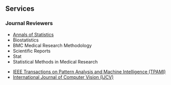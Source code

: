 <br>

## Services

### Journal Reviewers

- [Annals of Statistics](https://imstat.org/journals-and-publications/annals-of-statistics/)
- Biostatistics
- BMC Medical Research Methodology
- Scientific Reports
- Stat
- Statistical Methods in Medical Research

<ul style="margin:0 0 20px;">
  <li><a href="https://www.computer.org/csdl/journal/tp"><autocolor>IEEE Transactions on Pattern Analysis and Machine Intelligence (TPAMI)</autocolor></a></li>
  <li><a href="https://www.springer.com/journal/11263"><autocolor>International Journal of Computer Vision (IJCV)</autocolor></a></li>
</ul>
